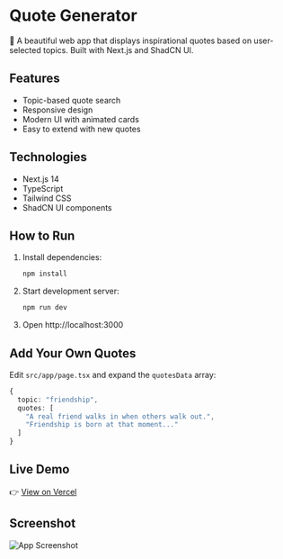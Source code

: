 # Quote Generator

🚀 A beautiful web app that displays inspirational quotes based on user-selected topics. Built with Next.js and ShadCN UI.

## Features
- Topic-based quote search
- Responsive design
- Modern UI with animated cards
- Easy to extend with new quotes

## Technologies
- Next.js 14
- TypeScript
- Tailwind CSS
- ShadCN UI components

## How to Run
1. Install dependencies:
   ```bash
   npm install
   ```
2. Start development server:
   ```bash
   npm run dev
   ```
3. Open http://localhost:3000

## Add Your Own Quotes
Edit `src/app/page.tsx` and expand the `quotesData` array:
```typescript
{
  topic: "friendship",
  quotes: [
    "A real friend walks in when others walk out.",
    "Friendship is born at that moment..."
  ]
}
```

## Live Demo
👉 [View on Vercel](https://quote-generator.vercel.app)

## Screenshot
![App Screenshot](/public/screenshot.png)